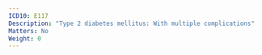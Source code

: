 ```yaml
---
ICD10: E117
Description: "Type 2 diabetes mellitus: With multiple complications"
Matters: No
Weight: 0
---
```


